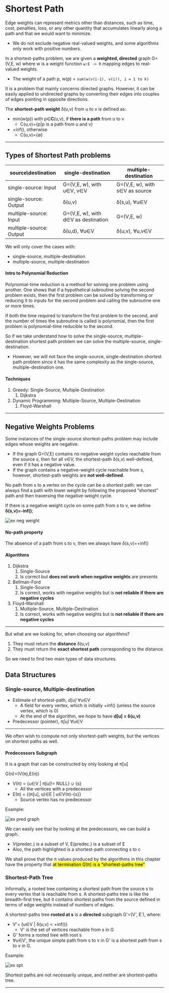 # Shortest Path
Edge weights can represent metrics other than distances, such as time, cost,
penalties, loss, or any other quantity that accumulates linearly along a path and
that we would want to minimize.
* We do not exclude negative real-valued weights, and some algorithms only work with positive numbers.

In a shortest-paths problem, we are given a **weighted, directed** graph G=(V,E, w) where
w is a weight function `w:E -> R` mapping edges to real-valued weights.
* The weight of a path p, w(p) = `sum(w(v(i-1), v(i)), i = 1 to k)`

It is a problem that mainly concerns directed graphs. However, it can be easily applied to
undirected graphs by converting their edges into couples of edges pointing in opposite directions.

The **shortest-path weight** δ(u,v) from u to v is defined as:
* min(w(p)) with p∈**C**(u,v), if **there is a path** from u to v
  * C(u,v)={p|p is a path from u and v}
* +inf(), otherwise
  * C(u,v)={∅}

---

## Types of Shortest Path problems
| source\destination     | single-destination                  | multiple-destination          |
|------------------------|-------------------------------------|-------------------------------|
| single-source: Input   | G=(V,E, w), with u∈V, v∈V           | G=(V,E, w), with s∈V as source|
| single-source: Output  | δ(u,v)                              | δ(s,u), ∀u∈V                  |
| multiple-source: Input | G=(V,E, w), with d∈V as destination | G=(V,E, w)                    |
| multiple-source: Output | δ(u,d), ∀u∈V                        | δ(u,v), ∀u,v∈V                |

We will only cover the cases with: 
* single-source, multiple-destination
* multiple-source, multiple-destination

#### Intro to Polynomial Reduction
Polynomial-time reduction is a method for solving one problem using another. 
One shows that if a hypothetical subroutine solving the second problem exists, 
then the first problem can be solved by transforming or reducing it to inputs 
for the second problem and calling the subroutine one or more times. 

If both the time required to transform the first problem to the second, 
and the number of times the subroutine is called is polynomial, 
then the first problem is polynomial-time reducible to the second.

So if we take understand how to solve the single-source, multiple-destination shortest path problem
we can solve the multiple-source, single-destination.
* However, we will not face the single-source, single-destination shortest path problem since 
it has the same complexity as the single-source, multiple-destination one.

#### Techniques
1. Greedy: Single-Source, Multiple-Destination 
   1. Dijkstra
2. Dynamic Programming: Multiple-Source, Multiple-Destination
   1. Floyd-Warshall

---

## Negative Weights Problems
Some instances of the single-source shortest-paths problem may include edges
whose weights are negative.
* If the graph G=(V,E) contains no negative weight cycles reachable from the source s, 
then for all v∈V, the shortest-path δ(s,v) well-defined, even if it has a negative value. 
* If the graph contains a negative-weight cycle reachable from s, however, shortest-path weights
are **not well-defined**. 

No path from s to a vertex on the cycle can be a shortest path: we can always find a path with lower weight by following the proposed
“shortest” path and then traversing the negative-weight cycle. 

If there is a negative weight cycle on some path from s to v, we define **δ(s,v)=-inf()**;

![ex neg weight](https://github.com/PayThePizzo/DataStrutucures-Algorithms/blob/main/Resources/exnegw.jpg?raw=TRUE)

#### No-path property
The absence of a path from s to v, then we always have δ(s,v)=+inf()

#### Algorithms
1. Dijkstra
   1. Single-Source
   2. Is correct but **does not work when negative weights** are presents
2. Bellman-Ford 
   1. Single-Source
   2. Is correct, works with negative weights but is **not reliable if there are negative cycles**
3. Floyd-Warshall
   1. Multiple-Source, Multiple-Destination
   2. Is correct, works with negative weights but is **not reliable if there are negative cycles**
   
---

But what are we looking for, when choosing our algorithms?
1. They must return the **distance** δ(u,v)
2. They must return the **exact shortest path** corresponding to the distance

So we need to find two main types of data structures.


## Data Structures

### Single-source, Multiple-destination
* Estimate of shortest-path, *d[u]* ∀u∈V
  * A field for every vertex, which is initially +inf() (unless the source vertex, which is 0)
  * At the end of the algorithm, we hope to have **d[u] = δ(u,v)**
* Predecessor (pointer), _π[u]_ ∀u∈V

---
We often wish to compute not only shortest-path weights, but the vertices on shortest paths as well.

#### Predecessors Subgraph
It is a graph that can be constructed by only looking at π[u]

G(π)=(V(π),E(π))
* V(π) = {u∈V | π[u]!= NULL} ∪ {s}
  * All the vertices with a predecessor
* E(π) = {(π[u], u)∈E | u∈V(π)-{s}}
  * Source vertex has no predecessor

Example: 

![ex pred graph](https://github.com/PayThePizzo/DataStrutucures-Algorithms/blob/main/Resources/expredgraph.png?raw=TRUE)

We can easily see that by looking at the predecessors, we can build a graph.
* V(predec.) is a subset of V, E(predec.) is a subset of E
* Also, the path highlighted is a shortest-path connecting s to c

We shall prove that the π values produced by the algorithms in this chapter have
the property that <mark>at termination G(π) is a “shortest-paths tree"</mark>

### Shortest-Path Tree
Informally, a rooted tree containing a shortest path from the source s to every vertex 
that is reachable from s. A shortest-paths tree is like the breadth-first tree, but it contains shortest paths 
from the source defined in terms of edge weights instead of numbers of edges.

A shortest-paths tree **rooted at s** is a **directed** subgraph G'=(V', E'), where:
* V'= {u∈V | δ(u,v) < +inf()}
  * V' is the set of vertices reachable from s in G
* G' forms a rooted tree with root s
* ∀u∈V', the unique simple path from s to v in G' is a shortest path from s to v in G.

Example:

![ex spt](https://github.com/PayThePizzo/DataStrutucures-Algorithms/blob/main/Resources/exspt.png?raw=TRUE)

Shortest paths are not necessarily unique, and neither are shortest-paths tree.

---

